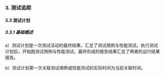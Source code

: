 ### 3. 测试追踪

#### 3.3 测试计划

##### 3.3.1 基础概述

a）测试计划是一次测试活动的最终结果，汇总了测试用例与性能测试。执行测试计划后，开始跑测试用例与性能测试，最终形成的报告结果汇总了两者的运行结果报告。

b）测试计划第一次关联测试用例或性能测试的实际时间为当前关联时间。
